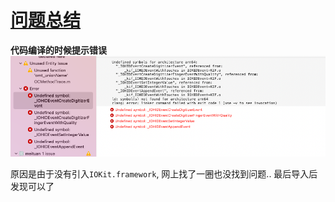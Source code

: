 # [问题总结](https://puffhub.github.io/Crack/iOS-Crack/)


**代码编译的时候提示错误**
![错误](./imgs/iOS错误1.png)

原因是由于没有引入```IOKit.framework```, 网上找了一圈也没找到问题.. 最后导入后发现可以了

